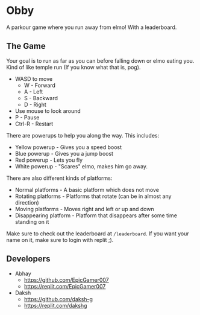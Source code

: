 # Obby #
A parkour game where you run away from elmo! With a leaderboard.

## The Game ##
Your goal is to run as far as you can before falling down or elmo eating you. Kind of like temple run (If you know what that is, pog).

* WASD to move
  * W - Forward
  * A - Left
  * S - Backward
  * D - Right
* Use mouse to look around
* P - Pause
* Ctrl-R - Restart

There are powerups to help you along the way. This includes:
* Yellow powerup - Gives you a speed boost
* Blue powerup - Gives you a jump boost
* Red powerup - Lets you fly
* White powerup - "Scares" elmo, makes him go away.

There are also different kinds of platforms:
* Normal platforms - A basic platform which does not move
* Rotating platforms - Platforms that rotate (can be in almost any direction)
* Moving platforms - Moves right and left or up and down
* Disappearing platform - Platform that disappears after some time standing on it

Make sure to check out the leaderboard at `/leaderboard`. If you want your name on it, make sure to login with replit ;).

## Developers ##
* Abhay
  * https://github.com/EpicGamer007
  * https://replit.com/EpicGamer007
* Daksh
  * https://github.com/daksh-g
  * https://replit.com/dakshg